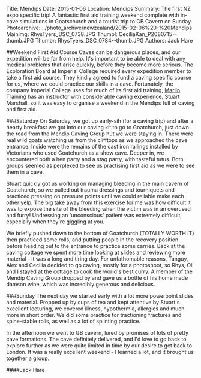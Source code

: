 Title: Mendips
Date: 2015-01-06
Location: Mendips
Summary: The first NZ expo specific trip! A fantastic first aid training weekend complete with in-cave simulations in Goatschurch and a tourist trip to GB Cavern on Sunday.
Photoarchive: ../photo_archive/newzealand/2015-02-06%20-%20Mendips
Mainimg: RhysTyers_DSC_0738.JPG
Thumbl: CeciliaKan_P2080715--thumb.JPG
Thumbr: RhysTyers_DSC_0784--thumb.JPG
Authors: Jack Hare

##Weekend First Aid Course
Caves can be dangerous places, and our expedition will be far from help. It's important to be able to deal with any medical problems that arise quickly, before they become more serious. The Exploration Board at Imperial College required every expedition member to take a first aid course. They kindly agreed to fund a caving specific course for us, where we could practice our skills in a cave. Fortunately, the company Imperial College uses for much of its first aid training, [Marlin Training](http://www.marlintraining.co.uk/) has an instructor with considerable caving experience, Stuart Marshall, so it was easy to organise a weekend in the Mendips full of caving and first aid.

###Saturday
On Saturday, we got up early-sih (for a caving trip) and after a hearty breakfast we got into our caving kit to go to Goatchurch, just down the road from the Mendip Caving Group hut we were staying in. There were real wild goats watching us from the clifftops as we approached the cave entrance. Inside were the remains of the cast iron railings installed by Victorians who used Goatchurch as a show cave. Deeper in, we encountered both a hen party and a stag party, with tasteful tutus. Both groups seemed as perplexed to see us practising first aid as we were to see them in a cave.

Stuart quickly got us working on managing bleeding in the main cavern of Goatchurch, so we pulled out trauma dressings and tourniquets and practiced pressing on pressure points until we could reliable make each other yelp. The big take away from this exercise for me was how difficult it was to expose the site of the bleeding when the victim was in an overused and furry! Undressing an 'unconscious' patient was extremely difficult, especially when they're giggling at you.

We briefly pushed down to the bottom of Goatchurch (TOTALLY WORTH IT) then practiced some rolls, and putting people in the recovery position before heading out to the entrance to practice some carries. Back at the caving cottage we spent more time looking at slides and reviewing more material - it was a long and tiring day. For unfathomable reasons, Tanguy, Alex and Cecilia decided to go caving, mostly for a photoshoot, so Rhys, Oli and I stayed at the cottage to cook the world's best curry. A member of the Mendip Caving Group dropped by and gave us a bottle of his home made damson wine, which was incredibly generous and delicious.

###Sunday
The next day we started early with a lot more powerpoint slides and material. Propped up by cups of tea and kept attentive by Stuart's excellent lecturing, we covered illness, hypothermia, allergies and much more in short order. We did some practice for tractioning fractures and spine-stable rolls, as well as a lot of splinting practice.

In the afternoon we went to GB cavern, lured by promises of lots of pretty cave formations. The cave definitely delivered, and I'd love to go back to explore further as we were quite limited in time by our desire to get back to London. It was a really excellent weekend - I learned a lot, and it brought us together a group.

####Jack Hare
